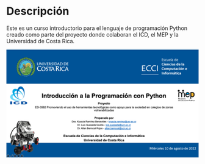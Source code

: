 # Descripción

Este es un curso introductorio para el lenguaje de programación Python creado como parte del proyecto donde colaboran el ICD, el MEP y la Universidad de Costa Rica.


![intro page](intropage.png?raw=true)